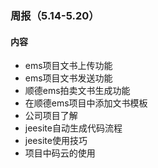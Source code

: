 ### 周报（5.14-5.20）

#### 内容

* ems项目文书上传功能
* ems项目文书发送功能
* 顺德ems拍卖文书生成功能
* 在顺德ems项目中添加文书模板
* 公司项目了解
* jeesite自动生成代码流程
* jeesite使用技巧
* 项目中码云的使用